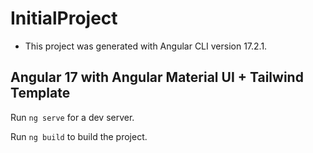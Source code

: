 # InitialProject

- This project was generated with Angular CLI version 17.2.1.

## Angular 17 with Angular Material UI + Tailwind Template

Run `ng serve` for a dev server.

Run `ng build` to build the project.
 
 
